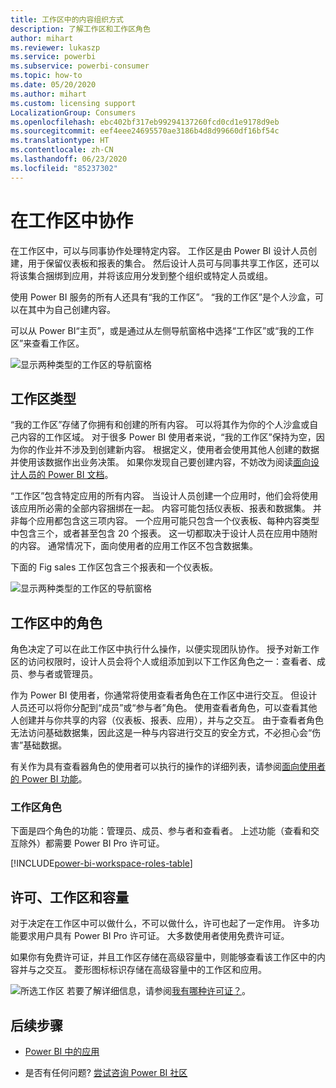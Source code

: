 ```yaml
---
title: 工作区中的内容组织方式
description: 了解工作区和工作区角色
author: mihart
ms.reviewer: lukaszp
ms.service: powerbi
ms.subservice: powerbi-consumer
ms.topic: how-to
ms.date: 05/20/2020
ms.author: mihart
ms.custom: licensing support
LocalizationGroup: Consumers
ms.openlocfilehash: ebc402bf317eb99294137260fcd0cd1e9178d9eb
ms.sourcegitcommit: eef4eee24695570ae3186b4d8d99660df16bf54c
ms.translationtype: HT
ms.contentlocale: zh-CN
ms.lasthandoff: 06/23/2020
ms.locfileid: "85237302"
---
```

# <a name="collaborate-in-workspaces"></a>在工作区中协作

 在工作区中，可以与同事协作处理特定内容。 工作区是由 Power BI 设计人员创建，用于保留仪表板和报表的集合。 然后设计人员可与同事共享工作区，还可以将该集合捆绑到应用，并将该应用分发到整个组织或特定人员或组。 

 使用 Power BI 服务的所有人还具有“我的工作区”。  “我的工作区”是个人沙盒，可以在其中为自己创建内容。

 可以从 Power BI“主页”，或是通过从左侧导航窗格中选择“工作区”或“我的工作区”来查看工作区。

 ![显示两种类型的工作区的导航窗格](media/end-user-workspaces/power-bi-home.png)

## <a name="types-of-workspaces"></a>工作区类型
“我的工作区”存储了你拥有和创建的所有内容。 可以将其作为你的个人沙盒或自己内容的工作区域。 对于很多 Power BI 使用者来说，“我的工作区”保持为空，因为你的作业并不涉及到创建新内容。 根据定义，使用者会使用其他人创建的数据并使用该数据作出业务决策。 如果你发现自己要创建内容，不妨改为阅读[面向设计人员的 Power BI 文档](../create-reports/index.yml)。

“工作区”包含特定应用的所有内容。 当设计人员创建一个应用时，他们会将使用该应用所必需的全部内容捆绑在一起。 内容可能包括仪表板、报表和数据集。 并非每个应用都包含这三项内容。 一个应用可能只包含一个仪表板、每种内容类型中包含三个，或者甚至包含 20 个报表。 这一切都取决于设计人员在应用中随附的内容。 通常情况下，面向使用者的应用工作区不包含数据集。

下面的 Fig sales 工作区包含三个报表和一个仪表板。 

![显示两种类型的工作区的导航窗格](media/end-user-workspaces/power-bi-app-workspace.png)

## <a name="roles-in-the-workspaces"></a>工作区中的角色

角色决定了可以在此工作区中执行什么操作，以便实现团队协作。  授予对新工作区的访问权限时，设计人员会将个人或组添加到以下工作区角色之一：查看者、成员、参与者或管理员。 


作为 Power BI 使用者，你通常将使用查看者角色在工作区中进行交互。 但设计人员还可以将你分配到“成员”或“参与者”角色。 使用查看者角色，可以查看其他人创建并与你共享的内容（仪表板、报表、应用），并与之交互。 由于查看者角色无法访问基础数据集，因此这是一种与内容进行交互的安全方式，不必担心会“伤害”基础数据。


有关作为具有查看器角色的使用者可以执行的操作的详细列表，请参阅[面向使用者的 Power BI 功能](end-user-features.md)。


### <a name="workspace-roles"></a>工作区角色

下面是四个角色的功能：管理员、成员、参与者和查看者。 上述功能（查看和交互除外）都需要 Power BI Pro 许可证。

[!INCLUDE[power-bi-workspace-roles-table](../includes/power-bi-workspace-roles-table.md)]

## <a name="licensing-workspaces-and-capacity"></a>许可、工作区和容量
对于决定在工作区中可以做什么，不可以做什么，许可也起了一定作用。 许多功能要求用户具有 Power BI Pro 许可证。 大多数使用者使用免费许可证。 

如果你有免费许可证，并且工作区存储在高级容量中，则能够查看该工作区中的内容并与之交互。 菱形图标标识存储在高级容量中的工作区和应用。

![所选工作区](media/end-user-workspaces/power-bi-diamond.png) 若要了解详细信息，请参阅[我有哪种许可证？](end-user-license.md)。



## <a name="next-steps"></a>后续步骤
* [Power BI 中的应用](end-user-apps.md)    

* 是否有任何问题? [尝试咨询 Power BI 社区](https://community.powerbi.com/)

